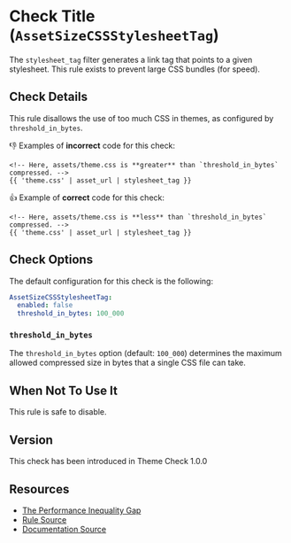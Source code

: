 # Check Title (`AssetSizeCSSStylesheetTag`)

The `stylesheet_tag` filter generates a link tag that points to a given stylesheet. This rule exists to prevent large CSS bundles (for speed).

## Check Details

This rule disallows the use of too much CSS in themes, as configured by `threshold_in_bytes`.

:-1: Examples of **incorrect** code for this check:
```liquid
<!-- Here, assets/theme.css is **greater** than `threshold_in_bytes` compressed. -->
{{ 'theme.css' | asset_url | stylesheet_tag }}
```

:+1: Example of **correct** code for this check:
```liquid
<!-- Here, assets/theme.css is **less** than `threshold_in_bytes` compressed. -->
{{ 'theme.css' | asset_url | stylesheet_tag }}
```

## Check Options

The default configuration for this check is the following:

```yaml
AssetSizeCSSStylesheetTag:
  enabled: false
  threshold_in_bytes: 100_000
```

### `threshold_in_bytes`

The `threshold_in_bytes` option (default: `100_000`) determines the maximum allowed compressed size in bytes that a single CSS file can take.

## When Not To Use It

This rule is safe to disable.

## Version

This check has been introduced in Theme Check 1.0.0

## Resources

- [The Performance Inequality Gap](https://infrequently.org/2021/03/the-performance-inequality-gap/)
- [Rule Source][codesource]
- [Documentation Source][docsource]

[codesource]: /lib/platformos_check/checks/asset_size_css_stylesheet_tag.rb
[docsource]: /docs/checks/asset_size_css_stylesheet_tag.md
